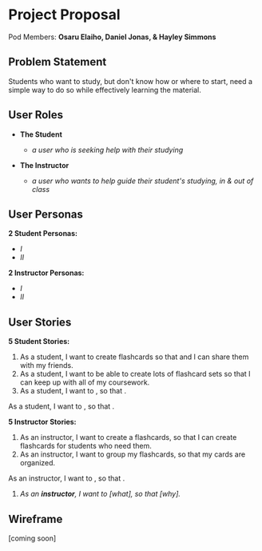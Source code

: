 # Project Proposal

Pod Members: **Osaru Elaiho, Daniel Jonas, & Hayley Simmons**


## Problem Statement

Students who want to study, but don't know how or where to start, need a simple way to do so while effectively learning the material.


## User Roles

- **The Student** 
  * *a user who is seeking help with their studying*

- **The Instructor**
  * *a user who wants to help guide their student's studying, in & out of class*


## User Personas

**2 Student Personas:**
 * *I*
 * *II*

**2 Instructor Personas:**
 * *I*
 * *II*


## User Stories

**5 Student Stories:**
   1.  As a student, I want to create flashcards so that and I can share them with my friends.
   2.  As a student, I want to be able to create lots of flashcard sets so that I can keep up with all of my coursework.
   3.  As a student, I want to , so that .

As a student, I want to , so that .

**5 Instructor Stories:**
   1. As an instructor, I want to create a flashcards, so that I can create flashcards for students who need them.
   2. As an instructor, I want to group my flashcards, so that my cards are organized.

 As an instructor, I want to , so that .

   1. *As an **instructor**, I want to [what], so that [why].*


## Wireframe

[coming soon] 
